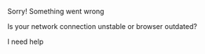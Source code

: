 Sorry! Something went wrong

Is your network connection unstable or browser outdated?

I need help

